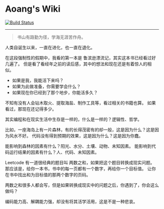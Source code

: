 # Aoang's Wiki

[![Build Status](https://github.com/Aoang/wiki/workflows/Build/badge.svg)](https://github.com/Aoang/wiki)

---

> 书山有路勤为径，学海无涯苦作舟。

人类自诞生以来，一直在进化，也一直在退化。

在这段强制性的假期中，我看的第一本是 鲁滨逊漂流记，其实这本书已经看过好几遍了。
但是看了看经年之前的读后感，其中的想法和现在还是有着惊人的相似。

- 如果是我，我能活下来吗？
- 如果为此做准备，你需要学会什么？
- 如果现在你已经到了那个地步，你能活多久？

不知有没有人会钻木取火、提取海盐、制作工具等，看过相关的书籍也算。
如果看过，那现在还记得多少。

其实编程和在现实生活中生存是一样的，什么是一样的？逻辑性、哲学。

比如，一座海岛上有一片森林，有的长得茂密有的却一般，这是因为什么？这是因为风水不好。
代码没有得到预期的效果，这是因为什么？这是因为你蠢。

能影响到森林的因素有什么？阳光、水分、土壤、动物、未知因素。
能影响到代码运行结果的因素有什么？人、代码、未知因素。

Leetcode 有一道很经典的题目叫 两数之和，如果把这个题目转换成现实问题。
那应该是，给你一本书，书中的每一页都有一个数字，再给你一个目标值。
让你在书中找出和为目标值的那两个数字的页码。

两数之和很多人都会写，但是如果转换成现实中的问题之后，你遇到了，你会这么做吗？

编码能力高、解耦能力强，却没有将其活学活用，这是不是一种悲哀。







